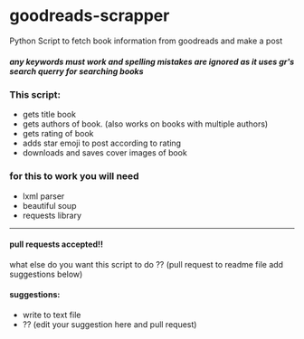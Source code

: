 # goodreads-scrapper

Python Script to fetch book information from goodreads and make a post

##### any keywords must work and spelling mistakes are ignored as it uses gr's search querry for searching books

### This script:
- gets title book
- gets authors of book. (also works on books with multiple authors)
- gets rating of book
- adds star emoji to post according to rating
- downloads and saves cover images of book

### for this to work you will need
 - lxml parser
 - beautiful soup
 - requests library
 
--------------------------------------------
#### pull requests accepted!!

what else do you want this script to do ?? (pull request to readme file add suggestions below)

#### suggestions:
- write to text file
- ?? (edit your suggestion here and pull request)
